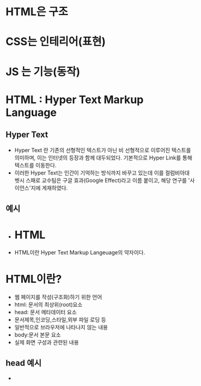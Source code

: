 # HTML은 구조
# CSS는 인테리어(표현)
# JS 는 기능(동작)
# HTML : Hyper Text Markup Language
## Hyper Text
- Hyper Text 란 기존의 선형적인 텍스트가 아닌 비 선형적으로 이루어진 텍스트를 의미하며, 이는 인터넷의 등장과 함께 대두되었다. 기본적으로 Hyper Link를 통해 텍스트를 이동한다.
- 이러한 Hyper Text는 인간이 기억하는 방식까지 바꾸고 있는데 이를 컬럼비아대 벳시 스패로 교수팀은 구글 효과(Google Effect)라고 이름 붙이고, 해당 연구를 '사이언스'지에 게재하였다.
## 예시
- <h1>HTML</h1>
- <p>HTML이란 Hyper Text Markup Langeuage의 약자이다.
# HTML이란?
- 웹 페이지를 작성(구조화)하기 위한 언어
- html: 문서의 최상위(root)요소
- head: 문서 메타데이터 요소
- 문서제목,인코딩,스타일,외부 파일 로딩 등
- 일반적으로 브라우저에 나타나지 않는 내용
- body:문서 본문 요소
- 실제 화면 구성과 관련된 내용
## head 예시
- <title>:브라우저 상단 타이틀
- <meta>: 문서 레벨 메타데이터 요소
- <link>: 외부 리소스 연결 요소(CSS파일,favicon 등)
- <script>:스크립트 요소(JavaScript파일/코드)
- <style>: CSS직접 작성
## 요소
- HTML 요소는 시작 태그와 종료 태그 그리고 태그 사이에 위치한 내용으로 구성
- 요소는 태그로 컨텐츠(내용)를 감싸는 것으로 그 정보의 성격과 의미를 정의
- 내용이 없는 태그들도 존재(닫는 태그가 없음)
- br,hr,img,input,link,meta
- 요소는 중첩(nested)될 수 있음
- 요소의 중첩을 통해 하나의 문서를 구조화
- 여는 태그와 닫는 태그의 쌍을 잘 확인해야함
- 오류를 반환하는 것이 아닌 그냥 레이아웃이 깨진 상태로 출력되기 때문에, 디버깅이 힘들어 질 수 있음
## 속성
- 속성을 통해 태그의 부가적인 정보를 설정할 수 있음
- 요소는 속성을 가질 수 있으며, 경로나 크기와 같은 추가적인 정보를 제공
- 요소의 시작 태그에 작성하며 보통 이름과 값이 하나의 쌍으로 존재
- 태그와 상관없이 사용 가능한 속성(HTML Global Attribute)들도 있음
## HTML Global Attribute
- 모든 HTML요소가 공통으로 사용할 수 있는 대표적인 속성(몇몇 요소에는 아무 효과가 없을 수 있음)
- id : 문서 전체에서 유일한 고유 식별자 지정
- class : 공백으로 구분된 해당 요소의 클래스의 목록(CSS,JS에서 요소를 선택하거나 접근)
- data-* : 페이지에 개인 사용자 정의 데이터를 저장하기 위해 사용
- style : inline 스타일
- title : 요소에 대한 추가 정보 지정
- tabindex : 요소의 탭 순서
# 시맨틱 태그
- HTML 태그가 특정 목적, 역할 및 의미적 가치(semantic value)를 가지는 것
- 예를 들어 h1 태그는 "이 페이지에서 최상위 제목"인 텍스트를 감싸는 역할(또는 의미)을 나타냄
- Non semantic 요소로는 div,sapn 등이 있으며 a,form,table 태그들도 시맨틱 태그로 볼 수 있음
- HTML5에서는 기존에 단순히 콘텐츠의 구획을 나타내기 위해 사용한 div 태그를 대체하여 사용하기 위해 의미론적 요소를 담은 태그들이 추가됨
- 대표적인 시맨틱 태그 모록
- header : 문서 전체나 섹션의 헤더(머리말 부분)
- nav: 내비게이션
- aside : 사이드에 위치한 공간, 메인 콘텐츠와 관련성이 적은 콘텐츠
- section 문서의 일반적인 구분, 컨텐츠의 그룹을 표현
- article 문서 페이지 사이트 안에서 독립적으로 구분되는 영역
- footer 문서 전체나 섹션의 푸터(마지막 부분)
## 시맨틱 태그 사용 해야 하는 이유
- 의미론적 마크업
- 개발자 및 사용자 뿐만 아니라 검색엔진 등에 의미 있는 정보의 그룹을 태그로 표현
- 단순히 구역을 나누는 것 뿐만 아니라 '의미'를 가지는 태그들을 활용하기 위한 노력
- 요소의 이미가 명확해지기 때문에 코드의 가독성을 높이고 유지보수를 쉽게 함
- 검색 엔진 최적화(SEO)를 위해서 메타태그, 시맨틱 태그 등을 통한 마크업을 효과적으로 활용 해야함
# 렌더링(Rendering)
- 웹사이트 코드를 사용자가 보게 되는 웹 사이트로 바꾸는 과정
## DMO(Document Object Model)트리
- 텍스트 파일인 HTML 문서를 브라우저에서 렌더링 하기 위한 구조
- HTML 문서에 대한 모델을 구성함
- HTML 문서 내의 각 요소에 접근 / 수정에 필요한 프로퍼티와 메서드를 제공함
# 인라인/ 블록 요소
- HTML 요소는 크게 인라인/블록 요소로 나눔
- 인라인 요소는 글자처럼 취급
- 블록 요소는 한 줄 모두 사용
# 텍스트 요소
- a : href 속성을 활용하여 다른 URL로 연결하는 하이퍼링크 생성
- b strong 굵은 글씨 요소 중요한 강조하고자 하는 요소(보통 긁은 글씨로 표현)
- i em 기울임 글씨 요소 중요한 강조하고자 하는 요소(보통 기울임 글씨로 표현)
- br 텍스트 내에 줄 바꿈 생성
- img src 속성을 활용하여 이미지 표현
- span 의미 없는 인라인 컨테이너
- p 하나의 문단
- hr 문단 레벨 요소에서의 주제의 분리를 의미하며 수평선으로 표현됨(A Horizontal Rule)
- ol ul 순서가 있는 리스트 순서가 없는 리스트
- pre HTML에 작성한 내용을 그대로 표현 보통 고정폭 글꼴이 사용되고 공백문자를 유지
- blockquote 텍스트가 긴 인용문 주로 들여쓰기를 한 것으로 표현됨
- div 의미 없는 블록 레벨 컨테이너
## form
- form은 정보(데이터)를 서버에 제출하기 위해 사용하는 태그
- action : form을 처리할 서버의 URL
- method form을 제출할 때 사용할 HTTP 메서드
- enctype : method가 post인 경우 데이터의 유형
- applicationx-www-form-wrlencoded : 기본값
- multipart/form-data:파일 전송시(input type이 file인 경우)
- text/plain : HTML5 디버깅 용(잘 사용되지 않음)
## input
- 다양한 타입을 가지는 입력 데이터 유형과 위젯이 제공됨 label과 함께 보통 사용
- input 대표적인 속성
- name: form control에 적용되는 이름
- value form control에 적용되는 값
- required readonly autofocus autocomplete disabled 등
- label을 클릭하여 input 자체의 초점을 맞추거나 활성화 시킬 수 있음
- 사용자는 선택할 수 있는 영역이 늘어나 웹/모바일(터치) 환경에서 편하게 사용할 수 있음
- label과 input 입력의 관계가 시각적 뿐만 아니라 화면리더기에서도 label을 읽어 쉽게 내용을 확인 할 수 있도록 함
- input에 id 속성을 label에는 for 속성을 활용하여 상호 연관을 시킴
- input유형 - 일반
- 일반적으로 입력을 받기 위하여 제공되며 타입별로 HTML기본 검증 혹은 추가 속성을 활용할 수 있음
- text 일반 텍스트 입력
- password 입력 시 값이 보이지 않고 문자를 특수기호(*)로 표현
- email 이메일 형식이 아닌 경우 form 제출 불가
- number min max step 속성을 활용하여 숫자 범위 설정 가능
- file accept 속성을 활용하여 파일 타입 지정 가능
- 일반적으로 label 태그와 함께 사용하여 선택 항목을 작성함
- 동일 항목에 대하여는 name을 지정하고 선택된 항목에 대한 value를 지정해야함
- checkbox : 다중 선택
- radio 단일 선택
- color color picker
- date date picker
- hidden input을 활용하여 사용자 입력을 받지 않고 서버에 전송되어야 하는 값을 설정
- hidden 사용자에게 보이지 않는 input 요소의 동작은 type에 따라 달라지므로, 각각의 내용을 숙지할 것
# CSS : Cascading Style Sheets
## 스타일을 지정하기 위한 언어 선택하고, 스타일을 지정한다
- CSS 구문은 선택자를 통해 스타일을 지정할 HTML 요소를 선택
- 중괄호 안에서는 속성과 값, 하나의 쌍으로 이루어진 선언을 진행
- 각 쌍은 선택한 요소의 속성, 속성에 부여할 값을 의미
- 속성 : 어떤 스타일 기능을 변경할지 결정
- 값 : 어떻게 스타일 기능을 변경할지 결정
- 인라인 인라인을 쓰게 되면 실수가 잦아짐(중복도 있을 것이고, 찾기가 어려움)
- 내부참조(embedding) - style 내부 참조를 쓰게 되면 코드가 너무 길어짐
- 외부 참조(link file) - 분리된 CSS 파일 가장 많이 쓰는 방식
- styles 해당 요소에 선언된 모든 CSS
- computed  해당 요소에 최종 계산된 CSS
## 선택자 유형
- 기본 선택자 전체 선택자 요소 선택자 클래스 선택자 아이디 선택자 속성 선택자
- 결합자 자손 결합자 자식 결합자 일반 형제 결합자 인접 형제 결합자
- 의사 클래스/요소 링크 동적 의사 클래스 구조적 의사 클래스 기타 의사 클래스 의사 엘리먼트 속성 선택자
## CSS 선택자 정리
- 요소 선택자 HTML 태그를 직접 선택
- 클래스 선택자 마침표 문자로 시작하며 해당 클래스가 적용된 항목을 선택
- 아이디 선택자 # 문자로 시작하며 해당 아이디가 적용된 항목을 선택
- 일반적으로 하나의 문서에 1번만 사용
- 여러 번 사용해도 동작하지만 단일 id를 사용하는 것을 권장
## CSS 적용 우선순위
- CSS 우선순위를 아래오 ㅏ같이 그룹을 지어볼 수 있다.
- 1.중요도(Importance) - 사용시 주의 !important
- 2.우선순위(Specificity) 인라인>id>class,속성,pseudo-class>요소,pseudo-elemnet
- 3.CSS파일 로딩 순서
## CSS 상속
- CSS는 상속을 통해 부모 요소의 속성을 자식에게 상속한다
- 속성(프로퍼티)중에는 상속이 되는 것과 되지 않는 것들이 있다.
- 상속 되는 것 예시
- 예) Text 관련 요소(font,color,text-align),opacity,visibility등
- 상속되지 않는 것 예시
- 예)Box model 관련 요소(width,height,margin,padding,border,box-sizing-display), Position관련 요소(position,top/right/bottom/left,z-index)등
## 크기 단위
- px(픽셀) 모니터 해상도의 한 화소인'픽셀'기준 픽셀의 크기는 변하지 않기 때문에 고정적인 단위
- % 백분율 단위 가변적인 레이아웃에서 자주 사용
## 크기 단위(viewport)
- 웹페이지를 방문한 유저에게 바로 보이게 되는 웹 컨텐츠의 영역
- 디바이스의  viewport를 기준으로 상대적인 사이즈가 결정됨
- vw,vh,vmin,vmax
- px는 브라우저의 크기를 변경해도 그대로
- vw는 브라우저의 크기에 따라 크기가 변함
## 색상 단위
- 색상 키워드(background-color: red;) 대소문자를 구분하지 않음 red,blue,black 과 같은 특정 색을 직접 글자로 나타냄
- RGB 색상 16진수 표기법 혹은 함수형 표기법을 사용해서 특정 색을 표현하는 방식
- HSL 색상 색상,채도,명도를 통해 특정 색을 표현하는 방식
- a는 alpha(투명도)
## CSS 문서 표현
- 텍스트 서체,서체스타일,자간,단어 간격,행간
- 컬러 배경
- 기타 HTML 태그별 스타일링
- 목록(li),표(table)
## 결합자
- 자손 결합자(공백) selectorA 하위의 모든 selectorB 요소
- 자식 결합자(>) selectorA 바로 아래의 selectorB 요소
- 일반 형제 결합자(~) slectorA의 형제 요소 중 뒤에 위치하는 selectorB 요소를 모두 선택
- 인접 형제 결합자(+)
- selectorA의 형제 요소 중 바로 뒤에 위치하는 selectorB 요소를 선택
## CSS 원칙 : 모든 요소는 네모(박스 모델)이고, 위에서부터 아래로, 왼쪽에서 오른쪽으로 쌓인다(좌측 상단에 배치)
- 모든 THML 요소는 box 형태로 되어 있음
- 하나의 박스는 네 부분(영역)으로 이루어짐 margin border padding content
- 기본적으로 모든 요소의 box-sizing은 content-box padding을 제외한 순수 contents 영역만을 box로 지정
- 다만, 우리가 일반적으로 영역을 볼 때는 border까지의 너비를 100px보는 것을 원함 그 경우 box-sizing을 border-box로 설정
## CSS 원칙 2 모든 요소는 네모(박스모델)이고, 좌측 상단에 배치 display에 따라 크기와 배치가 달라진다
- display: block 줄 바꿈이 일어나는 요소 화면 크기 전체의 가로 폭을 차지한다 블록 레벨 요소 안에 인라인 레벨 요소가 들어갈 수 있음
- display: inline 줄 바꿈이 일어나지 않는 행의 일부 요소 content 너비만큼 가로 폭을 차지한다 width height margin-top margint bottom 을 지정할 수 없다 상하 여백은 line-height로 지정한다
- 블록 레벨 요소와 인라인 레벨 요소 구분
- 대표적인 블록 레벨 요소 div/ul,il,li/p/hr/form 등
- 대표적인 인라인 레벨 요소 span/a/img/input,label/b,em,i,strong 등
- display: inline-block block과 inline 레벨 요소의 특징을 모두 가짐 inline처럼 한 줄에 표시할 수 있고 block 처럼 width height margin 속성을 모두 지정할 수 있음
- display: none 해당 요소를 화면에 표시하지 않고 공간조차 부여되지 않음 이와 비슷한 visibility:hidden은 해당 요소가 공간은 차지하나 화면에 표시만 하지 않는다. 이외 다양한 display 속성은 https://developer.mozilla.org/ko/docs/Web/CSS/display
## CSS position
- 문서 상에서 요소의 위치를 지정
- static : 모든 태그의 기본 값(기준 위치)
- 일반적인 요소의 배치 순서에 따름(좌측 상단)
- 부모 요소 내에서 배치될 때는 부모 요소의 위치를 기준으로 배치 됨
- 아래는 좌표 프로퍼티(top,bottom,left,right)를 사용하여 이동 가능
1. relative 상대위치 자기 자신의 static 위치를 기준으로 이동(normal flow 유지) 레이아웃에서 요소가 차지하는 공간은 static일 때와 같은(normal postion 대비 offset)
2. absolute : 절대 위치 요소를 일반적인 문서 흐름에서 제거 후 레이아웃에 공간을 차지하지 않음(normal flow에서 벗어남)
- static이 아닌 가장 가까이 있는 부모/조상 요소를 기준으로 이동(없는 경우 브라우저 화면 기준으로 이동)
3. fixed 고정 위치
- 요소를 일반적인 문서 흐름에서 제거 후 레이아웃에 공간을 차지하지 않음(normal flow에서 벗어남)
- 부모 요소와 관계 없이 viewport를 기준으로 이동 스크롤 시에도 항상 같은 곳에 위치함
4. sticky 스크롤에 따라 static - > fixed로 변경
- 속성을 적용한 박스는 평소에 문서 안에서 position: static 상태와 같이 일반적인 흐름에 따르지만 스크롤 위치가 임계점에 이르면 position: fixed와 같이 박스를 화면에 고정할 수 있는 속성
## position sticky
- sticky : 스크롤에 따라 static -> fixed로 변경
- 속성을 적용한 박스는 평소에 문서 안에서 position: static 상태와 같이 일반적인 흐름에 따르지만, 스크롤 위치가 임계점에 이르면 position: fixed와 같이 박스를 화면에 고정할 수 있는 속성
# CSS 원칙
- CSS 원칙 1,2 normal flow
- 모든 요소는 네모(박스모델), 좌측 상단에 배치
- display에 따라 크기와 배치가 달라짐
- css 원칙3
- position으로 위치의 기준을 변경
- relative : 본인의 원래 위치
- absolute 특정 부모의 위치
- fixed 화면의 위치
- sticky 기본적으로 static이나 스크롤 이동에 따라 fixed로 변경
# 개발자 도구
## 크롬 개발자 도구
- 웹 브라우저 크롬에서 제공하는 개발과 관련된 다양한 기능을 제공
- 주요기능 
- Elements DOM 탐색 및 CSS 확인 및 변경
- Styles 요소에 적용된 CSS 확인
- Computed 스타일이 계산된 최종 결과
- Event Listeners - 해당 요소에 적용된 이벤트(JS)
- Sources Network Performance Application Security Audits등